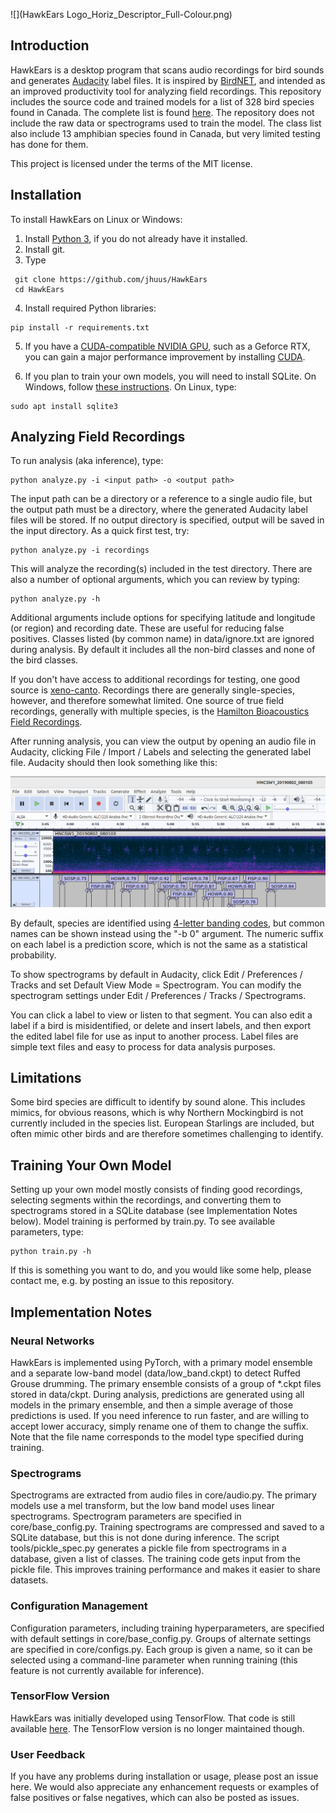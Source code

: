 ![](HawkEars Logo_Horiz_Descriptor_Full-Colour.png)

## Introduction
HawkEars is a desktop program that scans audio recordings for bird sounds and generates [Audacity](https://www.audacityteam.org/) label files. It is inspired by [BirdNET](https://github.com/kahst/BirdNET), and intended as an improved productivity tool for analyzing field recordings. This repository includes the source code and trained models for a list of 328 bird species found in Canada. The complete list is found [here](https://github.com/jhuus/HawkEars/blob/main/data/classes.txt). The repository does not include the raw data or spectrograms used to train the model. The class list also include 13 amphibian species found in Canada, but very limited testing has done for them.

This project is licensed under the terms of the MIT license.

## Installation

To install HawkEars on Linux or Windows:

1.	Install [Python 3](https://www.python.org/downloads/), if you do not already have it installed.
2.	Install git.
3.  Type

```
 git clone https://github.com/jhuus/HawkEars
 cd HawkEars
```

4.	Install required Python libraries:

```
pip install -r requirements.txt
```

5. If you have a [CUDA-compatible NVIDIA GPU](https://developer.nvidia.com/cuda-gpus), such as a Geforce RTX, you can gain a major performance improvement by installing [CUDA](https://docs.nvidia.com/cuda/).

6. If you plan to train your own models, you will need to install SQLite. On Windows, follow [these instructions](https://www.sqlitetutorial.net/download-install-sqlite/). On Linux, type:

```
sudo apt install sqlite3
```

## Analyzing Field Recordings
To run analysis (aka inference), type:

```
python analyze.py -i <input path> -o <output path>
```

The input path can be a directory or a reference to a single audio file, but the output path must be a directory, where the generated Audacity label files will be stored. If no output directory is specified, output will be saved in the input directory. As a quick first test, try:

```
python analyze.py -i recordings
```

This will analyze the recording(s) included in the test directory. There are also a number of optional arguments, which you can review by typing:

```
python analyze.py -h
```

Additional arguments include options for specifying latitude and longitude (or region) and recording date. These are useful for reducing false positives. Classes listed (by common name) in data/ignore.txt are ignored during analysis. By default it includes all the non-bird classes and none of the bird classes.

If you don't have access to additional recordings for testing, one good source is [xeno-canto](https://xeno-canto.org/). Recordings there are generally single-species, however, and therefore somewhat limited. One source of true field recordings, generally with multiple species, is the [Hamilton Bioacoustics Field Recordings](https://archive.org/details/hamiltonbioacousticsfieldrecordings).

After running analysis, you can view the output by opening an audio file in Audacity, clicking File / Import / Labels and selecting the generated label file. Audacity should then look something like this:

![](audacity-labels.png)

By default, species are identified using [4-letter banding codes](https://www.birdpop.org/pages/birdSpeciesCodes.php), but common names can be shown instead using the "-b 0" argument. The numeric suffix on each label is a prediction score, which is not the same as a statistical probability.

To show spectrograms by default in Audacity, click Edit / Preferences / Tracks and set Default View Mode = Spectrogram. You can modify the spectrogram settings under Edit / Preferences / Tracks / Spectrograms.

You can click a label to view or listen to that segment. You can also edit a label if a bird is misidentified, or delete and insert labels, and then export the edited label file for use as input to another process. Label files are simple text files and easy to process for data analysis purposes.

## Limitations
Some bird species are difficult to identify by sound alone. This includes mimics, for obvious reasons, which is why Northern Mockingbird is not currently included in the species list. European Starlings are included, but often mimic other birds and are therefore sometimes challenging to identify.

## Training Your Own Model
Setting up your own model mostly consists of finding good recordings, selecting segments within the recordings, and converting them to spectrograms stored in a SQLite database (see Implementation Notes below). Model training is performed by train.py. To see available parameters, type:

```
python train.py -h
```

If this is something you want to do, and you would like some help, please contact me, e.g. by posting an issue to this repository.

## Implementation Notes
### Neural Networks
HawkEars is implemented using PyTorch, with a primary model ensemble and a separate low-band model (data/low_band.ckpt) to detect Ruffed Grouse drumming. The primary ensemble consists of a group of *.ckpt files stored in data/ckpt. During analysis, predictions are generated using all models in the primary ensemble, and then a simple average of those predictions is used. If you need inference to run faster, and are willing to accept lower accuracy, simply rename one of them to change the suffix. Note that the file name corresponds to the model type specified during training.

### Spectrograms
Spectrograms are extracted from audio files in core/audio.py. The primary models use a mel transform, but the low band model uses linear spectrograms. Spectrogram parameters are specified in core/base_config.py. Training spectrograms are compressed and saved to a SQLite database, but this is not done during inference. The script tools/pickle_spec.py generates a pickle file from spectrograms in a database, given a list of classes. The training code gets input from the pickle file. This improves training performance and makes it easier to share datasets.

### Configuration Management
Configuration parameters, including training hyperparameters, are specified with default settings in core/base_config.py. Groups of alternate settings are specified in core/configs.py. Each group is given a name, so it can be selected using a command-line parameter when running training (this feature is not currently available for inference).

### TensorFlow Version
HawkEars was initially developed using TensorFlow. That code is still available [here](https://github.com/jhuus/HawkEars-TensorFlow). The TensorFlow version is no longer maintained though.

### User Feedback
If you have any problems during installation or usage, please post an issue here. We would also appreciate any enhancement requests or examples of false positives or false negatives, which can also be posted as issues.
